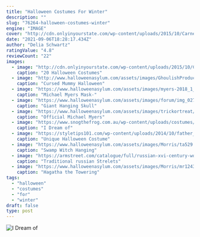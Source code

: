 ```yaml
---
title: "Halloween Costumes For Winter"
description: ""
slug: "76264-halloween-costumes-winter"
engine: "IMAGE"
cover: "http://cdn.onlyinyourstate.com/wp-content/uploads/2015/10/Carnevale-050-700x933.jpg"
date: "2021-09-06T18:28:17.434Z"
author: "Delia Schwartz"
ratingValue: "4.8"
reviewCount: "22"
images:
  - image: "http://cdn.onlyinyourstate.com/wp-content/uploads/2015/10/Carnevale-050-700x933.jpg"
    caption: "20 Halloween Costumes"
  - image: "http://www.halloweenasylum.com/assets/images/GhoulishProductions/26507.png"
    caption: "Cursed Mummy Halloween"
  - image: "https://www.halloweenasylum.com/assets/images/myers-2018_1_.png"
    caption: "Michael Myers Mask-"
  - image: "https://www.halloweenasylum.com/assets/images/forum/img_0270.jpg"
    caption: "Giant Hanging Skull"
  - image: "https://www.halloweenasylum.com/assets/images/trickortreat/mm1.jpg"
    caption: "Official Michael Myers"
  - image: "https://www.snogthefrog.com.au/wp-content/uploads/costumes/dscn2921-600x800.jpg"
    caption: "I Dream of"
  - image: "https://styletips101.com/wp-content/uploads/2014/10/father_and_sons_mech_warrior_costume.jpg"
    caption: "Unique Halloween Costume"
  - image: "https://www.halloweenasylum.com/assets/images/Morris/ta529.jpg"
    caption: "Swamp Witch Hanging"
  - image: "https://armstreet.com/catalogue/full/russian-xvi-century-wool-coat-garb-costume-5.jpg"
    caption: "Traditional russian Strelets"
  - image: "https://www.halloweenasylum.com/assets/images/Morris/mr124367.jpg"
    caption: "Hagatha the Towering"
tags:
  - "halloween"
  - "costumes"
  - "for"
  - "winter"
draft: false
type: post
---
```



![I Dream of](https://www.snogthefrog.com.au/wp-content/uploads/costumes/dscn2921-600x800.jpg "I Dream of")


<!--inArticleAds-->

<!--galleryOne-->


<!--inArticleAds-->

<!--galleryTwo-->


<!--galleryThree-->

